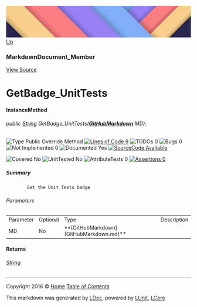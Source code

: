 ![](../Content/LDoc-banner-small.png "")
[Up](MarkdownDocument_Member.md)

### MarkdownDocument_Member
[View Source](../Markdown/MarkdownDocument_Member.cs)

# GetBadge_UnitTests

#### InstanceMethod

###### public [String](https://msdn.microsoft.com/en-us/library/system.string.aspx) GetBadge_UnitTests(**[GitHubMarkdown](GitHubMarkdown.md)** MD);

![Type Public  Override Method](http://b.repl.ca/v1/Type-Public%20%20Override%20Method-blue.png "") [![Lines of Code 9](http://b.repl.ca/v1/Lines%20of%20Code-9-blue.png "")](../Markdown/MarkdownDocument_Member.cs#L318) ![TODOs 0](http://b.repl.ca/v1/TODOs-0-green.png "") ![Bugs 0](http://b.repl.ca/v1/Bugs-0-green.png "") ![Not Implemented 0](http://b.repl.ca/v1/Not%20Implemented-0-green.png "") ![Documented Yes](http://b.repl.ca/v1/Documented-Yes-brightgreen.png "") [![SourceCode Available](http://b.repl.ca/v1/SourceCode-Available-brightgreen.png "")](../Markdown/MarkdownDocument_Member.cs#L318)

![Covered No](http://b.repl.ca/v1/Covered-No-red.png "") ![UnitTested No](http://b.repl.ca/v1/UnitTested-No-lightgrey.png "") ![AttributeTests 0](http://b.repl.ca/v1/AttributeTests-0-lightgrey.png "") [![Assertions 0](http://b.repl.ca/v1/Assertions-0-lightgrey.png "")](../Markdown/MarkdownDocument_Member.cs)

##### Summary

            Get the Unit Tests badge
            

###### Parameters

<table style="">
<tr><td>Parameter</td>
<td>Optional</td>
<td>Type</td>
<td>Description</td></tr>
<tr><td>MD</td>
<td>No</td>
<td>**[GitHubMarkdown](GitHubMarkdown.md)**</td>
<td></td></tr>
</table>


#### Returns

###### [String](https://msdn.microsoft.com/en-us/library/system.string.aspx)



---

Copyright 2016 &copy; [Home](../../README.md) [Table of Contents](../../TableOfContents.md)

This markdown was generated by [LDoc](https://github.com/CodeSingularity/LDoc), powered by [LUnit](https://github.com/CodeSingularity/LUnit), [LCore](https://github.com/CodeSingularity/LCore)
